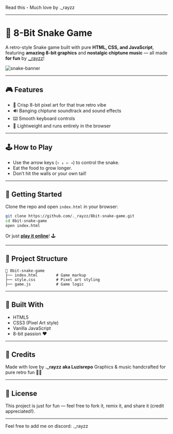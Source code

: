 Read this - Much love by ._rayzz

---

# 🐍 8-Bit Snake Game

A retro-style Snake game built with pure **HTML, CSS, and JavaScript**, featuring **amazing 8-bit graphics** and **nostalgic chiptune music** — all made **for fun** by [.\_rayzz](https://github.com/Luzisrepo/)!

![snake-banner](https://cdn.discordapp.com/attachments/1338127333504323764/1395066522006720522/0A50FB79-38DB-4917-A667-8A55431B06ED.png?ex=68791871&is=6877c6f1&hm=64023bd1c6f69e2e33ad735f558d0f3b1ae9940a15e28282d477cdef81bd7229&) 

---

## 🎮 Features

* 🎨 Crisp 8-bit pixel art for that true retro vibe
* 🔊 Banging chiptune soundtrack and sound effects
* ⌨️ Smooth keyboard controls
* 💾 Lightweight and runs entirely in the browser
  
---

## 🕹️ How to Play

* Use the arrow keys (`↑ ↓ ← →`) to control the snake.
* Eat the food to grow longer.
* Don’t hit the walls or your own tail!

---

## 🚀 Getting Started

Clone the repo and open `index.html` in your browser:

```bash
git clone https://github.com/._rayzz/8bit-snake-game.git
cd 8bit-snake-game
open index.html
```

Or just [**play it online**](https://snak-theta.vercel.app)! 🕹️

---

## 📁 Project Structure

```
📁 8bit-snake-game
├── index.html        # Game markup
├── style.css         # Pixel art styling
├── game.js           # Game logic

```

---

## 🔧 Built With

* HTML5
* CSS3 (Pixel Art style)
* Vanilla JavaScript
* 8-bit passion ❤️

---

## 📢 Credits

Made with love by **.\_rayzz aka Luzisrepo**
Graphics & music handcrafted for pure retro fun 🎨🎶

---

## 📜 License

This project is just for fun — feel free to fork it, remix it, and share it (credit appreciated!).

---

Feel free to add me on discord: ._rayzz
